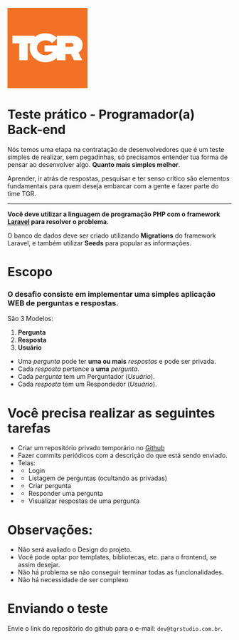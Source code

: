 ![tgr](./logo.png)

# Teste prático - Programador(a) Back-end 



Nós temos uma etapa na contratação de desenvolvedores que é um teste simples de realizar, sem pegadinhas, só precisamos entender tua forma de pensar ao desenvolver algo. **Quanto mais simples melhor**.

Aprender, ir atrás de respostas, pesquisar e ter senso crítico são elementos fundamentais para quem deseja embarcar com a gente e fazer parte do time TGR.

---

**Você deve utilizar a linguagem de programação PHP com o framework [Laravel](https://laravel.com) para resolver o problema.**

O banco de dados deve ser criado utilizando **Migrations** do framework Laravel, e também utilizar **Seeds** para popular as informações.



# Escopo

###  O desafio consiste em implementar uma simples aplicação WEB de **perguntas e respostas**.

São 3 Modelos:

1. **Pergunta**
2. **Resposta**
3. **Usuário**

- Uma *pergunta* pode ter **uma ou mais** *respostas* e pode ser privada.
- Cada *resposta* pertence a **uma** *pergunta*.
- Cada *pergunta* tem um Perguntador (*Usuário*).
- Cada *resposta* tem um Respondedor (*Usuário*).

# Você precisa realizar as seguintes tarefas

- Criar um repositório privado temporário no [Github](https://github.com/)
- Fazer commits periódicos com a descrição do que está sendo enviado.
- Telas:
- - Login
- - Listagem de perguntas (ocultando as privadas)
- - Criar pergunta
- - Responder uma pergunta
- - Visualizar respostas de uma pergunta

# Observações:

- Não será avaliado o Design do projeto.
- Você pode optar por templates, bibliotecas, etc. para o frontend, se assim desejar.
- Não há problema se não conseguir terminar todas as funcionalidades.
- Não há necessidade de ser complexo

# Enviando o teste
Envie o link do repositório do github para o e-mail: `dev@tgrstudio.com.br`.